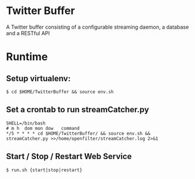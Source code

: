 # Twitter Buffer
A Twitter buffer consisting of a configurable streaming daemon, a database and a RESTful API


# Runtime

## Setup virtualenv:
```
$ cd $HOME/TwitterBuffer && source env.sh
```

## Set a crontab to run streamCatcher.py
```
SHELL=/bin/bash
# m h  dom mon dow   command
*/5 * * * * cd $HOME/TwitterBuffer/ && source env.sh && streamCatcher.py >>/home/openfilter/streamCatcher.log 2>&1
```

## Start / Stop / Restart Web Service
```
$ run.sh {start|stop|restart}
```

